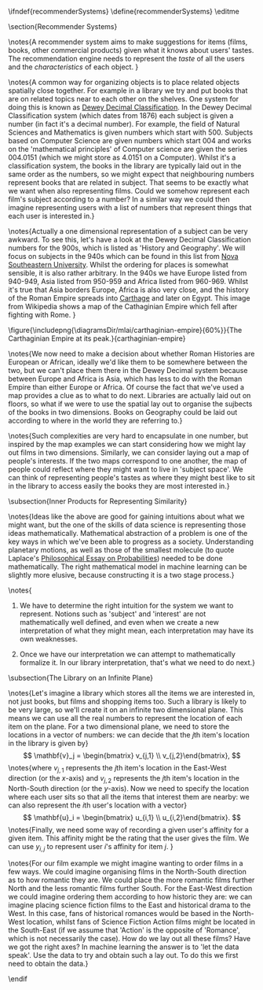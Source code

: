 \ifndef{recommenderSystems}
\define{recommenderSystems}
\editme

\section{Recommender Systems}

\notes{A recommender system aims to make suggestions for items (films,
books, other commercial products) given what it knows about users'
tastes. The recommendation engine needs to represent the *taste* of
all the users and the *characteristics* of each object. }

\notes{A common way for organizing objects is to place related objects
spatially close together. For example in a library we try and put
books that are on related topics near to each other on the
shelves. One system for doing this is known as
[Dewey Decimal Classification](http://en.wikipedia.org/wiki/Dewey_Decimal_Classification). In
the Dewey Decimal Classification system (which dates from 1876) each
subject is given a number (in fact it's a decimal number). For
example, the field of Natural Sciences and Mathematics is given
numbers which start with 500. Subjects based on Computer Science are
given numbers which start 004 and works on the 'mathematical
principles' of Computer science are given the series 004.0151 (which
we might store as 4.0151 on a Computer). Whilst it's a classification
system, the books in the library are typically laid out in the same
order as the numbers, so we might expect that neighbouring numbers
represent books that are related in subject. That seems to be exactly
what we want when also representing films. Could we somehow represent
each film's subject according to a number? In a similar way we could
then imagine representing users with a list of numbers that represent
things that each user is interested in.}

\notes{Actually a one dimensional representation of a subject can be
very awkward. To see this, let's have a look at the Dewey Decimal
Classification numbers for the 900s, which is listed as 'History and
Geography'. We will focus on subjects in the 940s which can be found
in this list from
[Nova Southeastern University](http://www.nova.edu/library/help/misc/lc_dewey/dewey900.html#40). Whilst
the ordering for places is somewhat sensible, it is also rather
arbitrary. In the 940s we have Europe listed from 940-949, Asia listed
from 950-959 and Africa listed from 960-969. Whilst it's true that
Asia borders Europe, Africa is also very close, and the history of the
Roman Empire spreads into
[Carthage](http://en.wikipedia.org/wiki/Carthage) and later on
Egypt. This image from Wikipedia shows a map of the Cathaginian Empire
which fell after fighting with Rome. }

\figure{\includepng{\diagramsDir/mlai/carthaginian-empire}{60%}}{The Carthaginian Empire at its peak.}{carthaginian-empire}

\notes{We now need to make a decision about whether Roman Histories
are European or African, ideally we'd like them to be somewhere
between the two, but we can't place them there in the Dewey Decimal
system because between Europe and Africa is Asia, which has less to do
with the Roman Empire than either Europe or Africa. Of course the fact
that we've used a map provides a clue as to what to do next. Libraries
are actually laid out on floors, so what if we were to use the spatial
lay out to organise the sujbects of the books in two dimensions. Books
on Geography could be laid out according to where in the world they
are referring to.}

\notes{Such complexities are very hard to encapsulate in one number,
but inspired by the map examples we can start considering how we might
lay out films in two dimensions. Similarly, we can consider laying out
a map of people's interests. If the two maps correspond to one
another, the map of people could reflect where they might want to live
in 'subject space'. We can think of representing people's tastes as
where they might best like to sit in the library to access easily the
books they are most interested in.}

\subsection{Inner Products for Representing Similarity}

\notes{Ideas like the above are good for gaining intuitions about what
we might want, but the one of the skills of data science is
representing those ideas mathematically. Mathematical abstraction of a
problem is one of the key ways in which we've been able to progress as
a society. Understanding planetary motions, as well as those of the
smallest molecule (to quote Laplace's
[Philosophical Essay on Probabilities](http://books.google.co.uk/books?id=1YQPAAAAQAAJ&printsec=frontcover&source=gbs_ge_summary_r&cad=0#v=onepage&q&f=false))
needed to be done mathematically. The right mathematical model in
machine learning can be slightly more elusive, because constructing it
is a two stage process.}

\notes{
1. We have to determine the right intuition for the system we want to
   represent. Notions such as 'subject' and 'interest' are not
   mathematically well defined, and even when we create a new
   interpretation of what they might mean, each interpretation may
   have its own weaknesses.

2. Once we have our interpretation we can attempt to mathematically
formalize it. In our library interpretation, that's what we need to do
next.}

\subsection{The Library on an Infinite Plane}

\notes{Let's imagine a library which stores all the items we are
interested in, not just books, but films and shopping items too. Such
a library is likely to be very large, so we'll create it on an
infinite two dimensional plane. This means we can use all the real
numbers to represent the location of each item on the plane. For a two
dimensional plane, we need to store the locations in a vector of
numbers: we can decide that the $j$th item's location in the library
is given by}
$$
\mathbf{v}_j = \begin{bmatrix} v_{j,1} \\ v_{j,2}\end{bmatrix},
$$
\notes{where $v_{j,1}$ represents the $j$th item's location in the
East-West direction (or the $x$-axis) and $v_{j,2}$ represents the
$j$th item's location in the North-South direction (or the
$y$-axis). Now we need to specify the location where each user sits so
that all the items that interest them are nearby: we can also
represent the $i$th user's location with a vector}
$$
\mathbf{u}_i = \begin{bmatrix} u_{i,1} \\ u_{i,2}\end{bmatrix}.
$$
\notes{Finally, we need some way of recording a given user's affinity
for a given item. This affinity might be the rating that the user
gives the film. We can use $y_{i,j}$ to represent user $i$'s affinity
for item $j$. }

\notes{For our film example we might imagine wanting to order films in
a few ways. We could imagine organising films in the North-South
direction as to how romantic they are. We could place the more
romantic films further North and the less romantic films further
South. For the East-West direction we could imagine ordering them
according to how historic they are: we can imagine placing science
fiction films to the East and historical drama to the West. In this
case, fans of historical romances would be based in the North-West
location, whilst fans of Science Fiction Action films might be located
in the South-East (if we assume that 'Action' is the opposite of
'Romance', which is not necessarily the case). How do we lay out all
these films? Have we got the right axes? In machine learning the
answer is to 'let the data speak'. Use the data to try and obtain such
a lay out. To do this we first need to obtain the data.}

\endif
